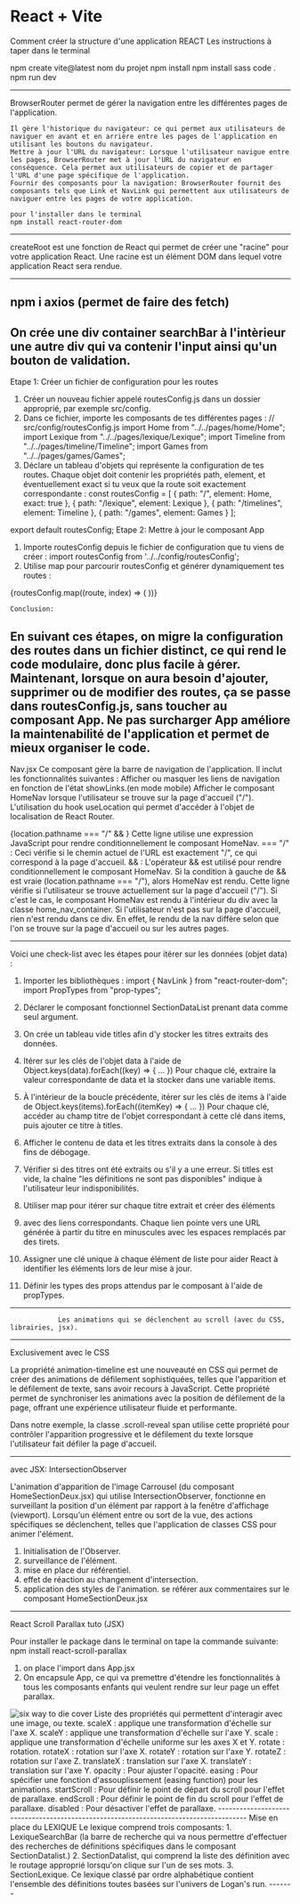 # React + Vite
Comment créer la structure d'une application REACT
Les instructions à taper dans le terminal

npm create vite@latest
nom du projet
npm install
npm install sass
code .
npm run dev

---

BrowserRouter permet de gérer la navigation entre les différentes pages de l'application.

    Il gère l'historique du navigateur: ce qui permet aux utilisateurs de naviguer en avant et en arrière entre les pages de l'application en utilisant les boutons du navigateur.
    Mettre à jour l'URL du navigateur: Lorsque l'utilisateur navigue entre les pages, BrowserRouter met à jour l'URL du navigateur en conséquence. Cela permet aux utilisateurs de copier et de partager l'URL d'une page spécifique de l'application.
    Fournir des composants pour la navigation: BrowserRouter fournit des composants tels que Link et NavLink qui permettent aux utilisateurs de naviguer entre les pages de votre application.

    pour l'installer dans le terminal
    npm install react-router-dom

---

createRoot est une fonction de React qui permet de créer une "racine" pour votre application React. Une racine est un élément DOM dans lequel votre application React sera rendue.

---
npm i axios (permet de faire des fetch)
-------------------------------------------------------------------------------

<!-- composant searchbar -->
On crée une div container searchBar
à l'intèrieur une autre div qui va contenir l'input ainsi qu'un bouton de validation.
-------------------------------------------------------------------------------
<!-- Migration des routes dans un fichier spécifique -->
Etape 1: Créer un fichier de configuration pour les routes

1. Créer un nouveau fichier appelé routesConfig.js dans un dossier approprié, par exemple src/config.
2. Dans ce fichier, importe les composants de tes différentes pages :
    // src/config/routesConfig.js
    import Home from "../../pages/home/Home";
    import Lexique from "../../pages/lexique/Lexique";
    import Timeline from "../../pages/timeline/Timeline";
    import Games from "../../pages/games/Games";
3.  Déclare un tableau d'objets qui représente la configuration de tes routes. Chaque objet doit contenir les propriétés path, element, et éventuellement exact si tu veux que la route soit exactement correspondante :
    const routesConfig = [
  { path: "/", element: Home, exact: true },
  { path: "/lexique", element: Lexique },
  { path: "/timelines", element: Timeline },
  { path: "/games", element: Games }
];

export default routesConfig;
Etape 2:  Mettre à jour le composant App
1. Importe routesConfig depuis le fichier de configuration que tu viens de créer :
import routesConfig from '../../config/routesConfig';
2. Utilise map pour parcourir routesConfig et générer dynamiquement tes routes :
 <Routes>
        {routesConfig.map((route, index) => (
          <Route 
            key={index} 
            path={route.path} 
            element={route.element} 
            exact={route.exact} 
          />
        ))}
      </Routes>

    Conclusion:
En suivant ces étapes, on migre la configuration des routes dans un fichier distinct, ce qui rend le code modulaire, donc plus facile à gérer. Maintenant, lorsque on aura besoin d'ajouter, supprimer ou de modifier des routes, ça se passe dans routesConfig.js, sans toucher au composant App. Ne pas surcharger App améliore la maintenabilité de l'application et permet de mieux organiser le code.
-------------------------------------------------------------------------------
Nav.jsx
Ce composant gère la barre de navigation de l'application. Il inclut les fonctionnalités suivantes :
Afficher ou masquer les liens de navigation en fonction de l'état showLinks.(en mode mobile)
Afficher le composant HomeNav lorsque l'utilisateur se trouve sur la page d'accueil ("/").
L'utilisation du hook useLocation qui permet d'accéder à l'objet de localisation de React Router.

{location.pathname === "/" && <HomeNav />}
Cette ligne utilise une expression JavaScript pour rendre conditionnellement le composant HomeNav.
=== "/" : Ceci vérifie si le chemin actuel de l'URL est exactement "/", ce qui correspond à la page d'accueil.
&& <HomeNav /> : L'opérateur && est utilisé pour rendre conditionnellement le composant HomeNav. Si la condition à gauche de && est vraie (location.pathname === "/"), alors HomeNav est rendu.
Cette ligne vérifie si l'utilisateur se trouve actuellement sur la page d'accueil ("/"). Si c'est le cas, le composant HomeNav est rendu à l'intérieur du div avec la classe home_nav_container. Si l'utilisateur n'est pas sur la page d'accueil, rien n'est rendu dans ce div. En effet, le rendu de la nav diffère selon que l'on se trouve sur la page d'accueil ou sur les autres pages.

--------------------------------------------------------------------------------

 Voici une check-list avec les étapes pour itérer sur les données (objet data) :

1. Importer les bibliothèques :
import { NavLink } from "react-router-dom";
import PropTypes from "prop-types";
2. Déclarer le composant fonctionnel SectionDataList prenant data comme seul argument.

3. On crée un tableau vide titles afin d'y stocker les titres extraits des données.

4. Itérer sur les clés de l'objet data à l'aide de Object.keys(data).forEach((key) => { ... }) Pour chaque clé, extraire la valeur correspondante de data et la stocker dans une variable items.
5. À l'intérieur de la boucle précédente, itérer sur les clés de items à l'aide de Object.keys(items).forEach((itemKey) => { ... }) Pour chaque clé, accéder au champ titre de l'objet correspondant à cette clé dans items, puis ajouter ce titre à titles.
6. Afficher le contenu de data et les titres extraits dans la console à des fins de débogage.
7. Vérifier si des titres ont été extraits ou s'il y a une erreur. Si titles est vide, la chaîne "les définitions ne sont pas disponibles" indique à l'utilisateur leur indisponibilités.
8. Utiliser map pour itérer sur chaque titre extrait et créer des éléments <li> avec des liens <NavLink> correspondants. Chaque lien pointe vers une URL générée à partir du titre en minuscules avec les espaces remplacés par des tirets.
9. Assigner une clé unique à chaque élément de liste pour aider React à identifier les éléments lors de leur mise à jour.
10. Définir les types des props attendus par le composant à l'aide de propTypes.

--------------------------------------------------------------------------------

                Les animations qui se déclenchent au scroll (avec du CSS, librairies, jsx).
--------------------------------------------------------------------------------
Exclusivement avec le CSS

La propriété animation-timeline est une nouveauté en CSS qui permet de créer des animations de défilement sophistiquées, telles que l'apparition et le défilement de texte, sans avoir recours à JavaScript. Cette propriété permet de synchroniser les animations avec la position de défilement de la page, offrant une expérience utilisateur fluide et performante.

Dans notre exemple, la classe .scroll-reveal span utilise cette propriété pour contrôler l'apparition progressive et le défilement du texte lorsque l'utilisateur fait défiler la page d'accueil.

------------------------------------------------------------------------------
avec JSX: IntersectionObserver

L'animation d'apparition de l'image Carrousel (du composant HomeSectionDeux.jsx) qui utilise IntersectionObserver, fonctionne en surveillant la position d'un élément par rapport à la fenêtre d'affichage (viewport). Lorsqu'un élément entre ou sort de la vue, des actions spécifiques se déclenchent, telles que l'application de classes CSS pour animer l'élément.
1. Initialisation de l'Observer.
2. surveillance de l'élément.
3. mise en place dur référentiel.
4. effet de réaction au changement d'intersection.
5. application des styles de l'animation.
se référer aux commentaires sur le composant HomeSectionDeux.jsx


<!-- Utilisation de React.Lazy. Cette fonction permet de charger dynamiquement des composants React.Cela signifie que le chargement d'un composant ne se fait pas au moment où l'application est chargée initialement, mais seulement lorsque ce composant devient nécessaire, par exemple lorsqu'une route est atteinte, ce qui nécessite ce composant. -->
------------------------------------------------------------------------------

React Scroll Parallax tuto (JSX)

Pour installer le package dans le terminal on tape la commande suivante:
npm install react-scroll-parallax
1. on place l'import dans App.jsx
2. On encapsule App, ce qui va premettre d'étendre les fonctionnalités à tous les composants enfants qui veulent rendre sur leur page un effet parallax.

<Parallax speed={70}>
        <img
          className="coverBarillet"
          src={afficheBarilletcover}
          alt="six way to die cover"
        />
</Parallax>
Liste des propriétés qui permettent d'interagir avec une image, ou texte.
scaleX : applique une transformation d'échelle sur l'axe X.
scaleY : applique une transformation d'échelle sur l'axe Y.
scale : applique une transformation d'échelle uniforme sur les axes X et Y.
rotate : rotation.
rotateX : rotation sur l'axe X.
rotateY : rotation sur l'axe Y.
rotateZ : rotation sur l'axe Z.
translateX : translation sur l'axe X.
translateY : translation sur l'axe Y.
opacity : Pour ajuster l'opacité.
easing : Pour spécifier une fonction d'assouplissement (easing function) pour les animations.
startScroll : Pour définir le point de départ du scroll pour l'effet de parallaxe.
endScroll : Pour définir le point de fin du scroll pour l'effet de parallaxe.
disabled : Pour désactiver l'effet de parallaxe.
--------------------------------------------------------------------------------------
Mise en place du LEXIQUE
Le lexique comprend trois composants:
    1. LexiqueSearchBar (la barre de recherche qui va nous permettre d'effectuer des recherches de définitions spécifiques dans le composant SectionDatalist.)
    2. SectionDatalist, qui comprend la liste des définition avec le routage approprié lorsqu'on clique sur l'un de ses mots.
    3. SectionLexique. Ce lexique classé par ordre alphabétique contient l'ensemble des définitions toutes basées sur l'univers de Logan's run.
                                -------